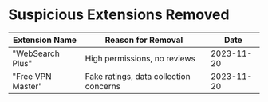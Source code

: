 # Suspicious Extensions Removed

| Extension Name       | Reason for Removal                     | Date       |
|----------------------|----------------------------------------|------------|
| "WebSearch Plus"     | High permissions, no reviews           | 2023-11-20 |
| "Free VPN Master"    | Fake ratings, data collection concerns | 2023-11-20 |
